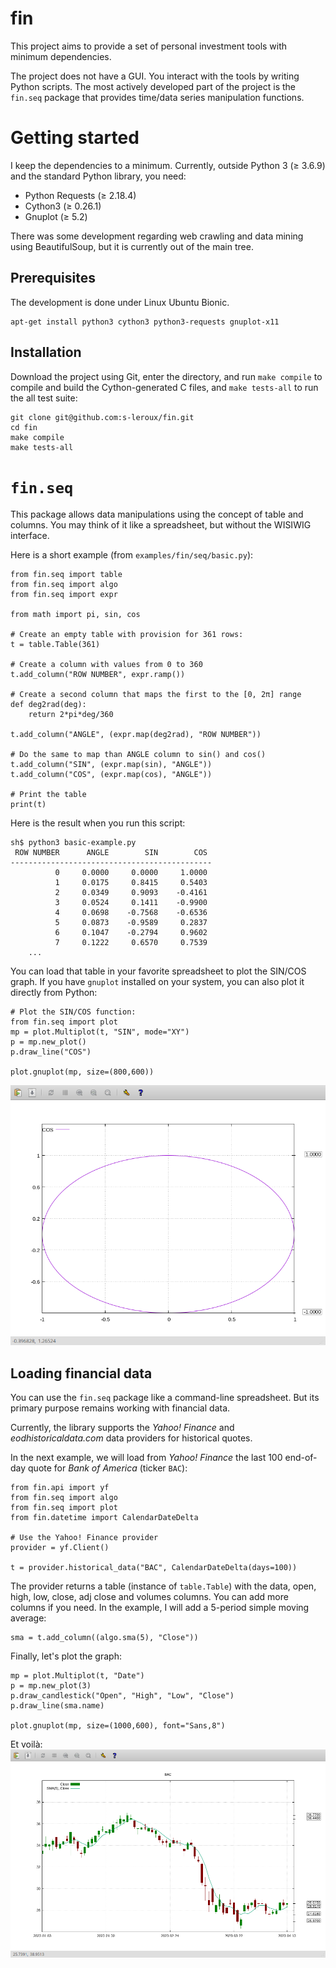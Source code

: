 # fin
This project aims to provide a set of personal investment tools with minimum dependencies.

The project does not have a GUI. You interact with the tools by writing Python scripts. The most actively developed part of the project is the `fin.seq` package that provides time/data series manipulation functions.

# Getting started
I keep the dependencies to a minimum. Currently, outside Python 3 (≥ 3.6.9) and the standard Python library, you need:

* Python Requests (≥ 2.18.4)
* Cython3 (≥ 0.26.1)
* Gnuplot (≥ 5.2)

There was some development regarding web crawling and data mining using BeautifulSoup, but it is currently out of the main tree.

## Prerequisites
The development is done under Linux Ubuntu Bionic.

```
apt-get install python3 cython3 python3-requests gnuplot-x11
```

## Installation
Download the project using Git, enter the directory, and run `make compile` to compile and build the Cython-generated C files, and `make tests-all` to run the all test suite:

```
git clone git@github.com:s-leroux/fin.git
cd fin
make compile
make tests-all
```

# `fin.seq`
This package allows data manipulations using the concept of table and columns. You may think of it like a spreadsheet, but without the WISIWIG interface.

Here is a short example (from `examples/fin/seq/basic.py`):
```
from fin.seq import table
from fin.seq import algo
from fin.seq import expr

from math import pi, sin, cos

# Create an empty table with provision for 361 rows:
t = table.Table(361)

# Create a column with values from 0 to 360
t.add_column("ROW NUMBER", expr.ramp())

# Create a second column that maps the first to the [0, 2π] range
def deg2rad(deg):
    return 2*pi*deg/360

t.add_column("ANGLE", (expr.map(deg2rad), "ROW NUMBER"))

# Do the same to map than ANGLE column to sin() and cos()
t.add_column("SIN", (expr.map(sin), "ANGLE"))
t.add_column("COS", (expr.map(cos), "ANGLE"))

# Print the table
print(t)
```

Here is the result when you run this script:
```
sh$ python3 basic-example.py
 ROW NUMBER      ANGLE        SIN        COS
---------------------------------------------
          0     0.0000     0.0000     1.0000
          1     0.0175     0.8415     0.5403
          2     0.0349     0.9093    -0.4161
          3     0.0524     0.1411    -0.9900
          4     0.0698    -0.7568    -0.6536
          5     0.0873    -0.9589     0.2837
          6     0.1047    -0.2794     0.9602
          7     0.1222     0.6570     0.7539
    ...
```

You can load that table in your favorite spreadsheet to plot the SIN/COS graph. If you have `gnuplot` installed on your system, you can also plot it directly from Python:
```
# Plot the SIN/COS function:
from fin.seq import plot
mp = plot.Multiplot(t, "SIN", mode="XY")
p = mp.new_plot()
p.draw_line("COS")

plot.gnuplot(mp, size=(800,600))
```

![A basic usage example of `fin.seq` displaying a circle](docs/images/basic.png)

## Loading financial data
You can use the `fin.seq` package like a command-line spreadsheet. But its primary purpose remains working with financial data.

Currently, the library supports the *Yahoo! Finance* and *eodhistoricaldata.com* data providers for historical quotes. 

In the next example, we will load from *Yahoo! Finance* the last 100 end-of-day quote for *Bank of America* (ticker `BAC`):
```
from fin.api import yf
from fin.seq import algo
from fin.seq import plot
from fin.datetime import CalendarDateDelta

# Use the Yahoo! Finance provider
provider = yf.Client()

t = provider.historical_data("BAC", CalendarDateDelta(days=100))
```
The provider returns a table (instance of `table.Table`) with the data, open, high, low, close, adj close and volumes columns. You can add more columns if you need. In the example, I will add a 5-period simple moving average:
```
sma = t.add_column((algo.sma(5), "Close"))
```

Finally, let's plot the graph:
```
mp = plot.Multiplot(t, "Date")
p = mp.new_plot(3)
p.draw_candlestick("Open", "High", "Low", "Close")
p.draw_line(sma.name)

plot.gnuplot(mp, size=(1000,600), font="Sans,8")
```
Et voilà:
![A candlestick plot of the last 100 daily quotations for Bank of America](docs/images/candlesticks.png)
